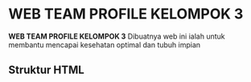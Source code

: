 <h1>WEB TEAM PROFILE KELOMPOK 3</h1><b>WEB TEAM PROFILE KELOMPOK 3</b>
Dibuatnya web ini ialah untuk membantu mencapai kesehatan optimal dan tubuh impian
<h2>Struktur HTML</h2>
